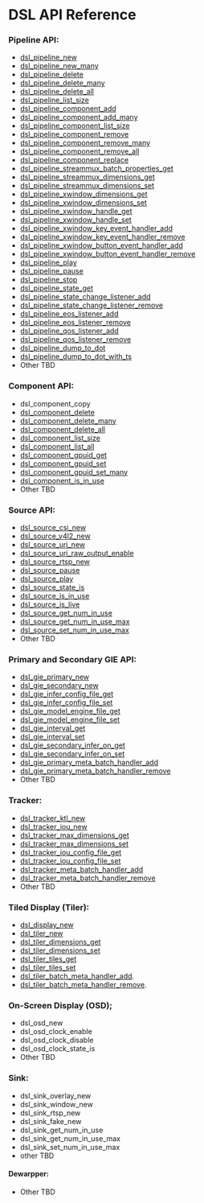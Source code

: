 # DSL API Reference

### Pipeline API:
* [dsl_pipeline_new](/docs/api-pipeline.md#dsl_pipeline_new)
* [dsl_pipeline_new_many](/docs/api-pipeline.md#dsl_pipeline_new_many)
* [dsl_pipeline_delete](/docs/api-pipeline.md#dsl_pipeline_delete)
* [dsl_pipeline_delete_many](/docs/api-pipeline.md#dsl_pipeline_delete_many)
* [dsl_pipeline_delete_all](/docs/api-pipeline.md#dsl_pipeline_delete_all)
* [dsl_pipeline_list_size](/docs/api-pipeline.md#dsl_pipeline_list_size)
* [dsl_pipeline_component_add](/docs/api-pipeline.md#dsl_pipeline_component_add)
* [dsl_pipeline_component_add_many](/docs/api-pipeline.md#dsl_pipeline_component_add_many)
* [dsl_pipeline_component_list_size](/docs/api-pipeline.md#dsl_pipeline_components_list_size)
* [dsl_pipeline_component_remove](/docs/api-pipeline.md#dsl_pipeline_component_remove)
* [dsl_pipeline_component_remove_many](/docs/api-pipeline.md#dsl_pipeline_component_remove_many)
* [dsl_pipeline_component_remove_all](/docs/api-pipeline.md#dsl_pipeline_component_remove_all)
* [dsl_pipeline_component_replace](/docs/api-pipeline.md#dsl_pipeline_component_replace)
* [dsl_pipeline_streammux_batch_properties_get](/docs/api-pipeline.md#dsl_pipeline_streammux_properties_get)
* [dsl_pipeline_streammux_dimensions_get](/docs/api-pipeline.md#dsl_pipeline_streammux_dimensions_get)
* [dsl_pipeline_streammux_dimensions_set](/docs/api-pipeline.md#dsl_pipeline_streammux_dimensions_set)
* [dsl_pipeline_xwindow_dimensions_get](/docs/api-pipeline.md#dsl_pipeline_xwindow_dimensions_get)
* [dsl_pipeline_xwindow_dimensions_set](/docs/api-pipeline.md#dsl_pipeline_xwindow_dimensions_set)
* [dsl_pipeline_xwindow_handle_get](/docs/api-pipeline.md#dsl_pipeline_xwindow_handle_get)
* [dsl_pipeline_xwindow_handle_set](/docs/api-pipeline.md#dsl_pipeline_xwindow_handle_set)
* [dsl_pipeline_xwindow_key_event_handler_add](/docs/api-pipeline.md#dsl_pipeline_xwindow_key_event_handler_add)
* [dsl_pipeline_xwindow_key_event_handler_remove](/docs/api-pipeline.md#dsl_pipeline_xwindow_key_event_handler_remove)
* [dsl_pipeline_xwindow_button_event_handler_add](/docs/api-pipeline.md#dsl_pipeline_xwindow_button_event_handler_add)
* [dsl_pipeline_xwindow_button_event_handler_remove](/docs/api-pipeline.md#dsl_pipeline_xwindow_button_event_handler_remove)
* [dsl_pipeline_play](/docs/api-pipeline.md#dsl_pipeline_play)
* [dsl_pipeline_pause](/docs/api-pipeline.md#dsl_pipeline_pause)
* [dsl_pipeline_stop](/docs/api-pipeline.md#dsl_pipeline_stop)
* [dsl_pipeline_state_get](/docs/api-pipeline.md#dsl_pipeline_state_get)
* [dsl_pipeline_state_change_listener_add](/docs/api-pipeline.md#dsl_pipeline_state_change_listener_add)
* [dsl_pipeline_state_change_listener_remove](/docs/api-pipeline.md#dsl_pipeline_state_change_listener_remove)
* [dsl_pipeline_eos_listener_add](/docs/api-pipeline.md#dsl_pipeline_eos_listener_add)
* [dsl_pipeline_eos_listener_remove](/docs/api-pipeline.md#dsl_pipeline_eos_listener_remove)
* [dsl_pipeline_qos_listener_add](/docs/api-pipeline.md#dsl_pipeline_qos_listener_add)
* [dsl_pipeline_qos_listener_remove](/docs/api-pipeline.md#dsl_pipeline_qos_listener_remove)
* [dsl_pipeline_dump_to_dot](/docs/api-pipeline.md#dsl_pipeline_dump_to_dot)
* [dsl_pipeline_dump_to_dot_with_ts](/docs/api-pipeline.md#dsl_pipeline_dump_to_dot_with_ts)
* Other TBD


### Component API:
* dsl_component_copy
* [dsl_component_delete](/docs/api-component.md#dsl_component_delete)
* [dsl_component_delete_many](/docs/api-component.md#dsl_component_delete_many)
* [dsl_component_delete_all](/docs/api-component.md#dsl_component_delete_all)
* [dsl_component_list_size](/docs/api-component.md#dsl_component_list_size)
* [dsl_component_list_all](/docs/api-component.md#dsl_component_list_all)
* [dsl_component_gpuid_get](/docs/api-component.md#dsl_component_gpuid_get)
* [dsl_component_gpuid_set](/docs/api-component.md#dsl_component_gpuid_set)
* [dsl_component_gpuid_set_many](/docs/api-component.md#dsl_component_gpuid_set_many)
* [dsl_component_is_in_use](/docs/api-component.md#dsl_component_is_in_use)
* Other TBD


### Source API:
* [dsl_source_csi_new](/docs/api-source.md#dsl_source_csi_new)
* [dsl_source_v4l2_new](/docs/api-source.md#dsl_source_v4l2_new)
* [dsl_source_uri_new](/docs/api-source.md#dsl_source_uri_new)
* [dsl_source_uri_raw_output_enable](/docs/api-source.md#dsl_source_uri_raw_output_enable)
* [dsl_source_rtsp_new](/docs/api-source.md#dsl_source_rtsp_new)
* [dsl_source_pause](/docs/api-source.md#dsl_source_pause)
* [dsl_source_play](/docs/api-source.md#dsl_source_play)
* [dsl_source_state_is](/docs/api-source.md#dsl_source_state_is)
* [dsl_source_is_in_use](/docs/api-source.md#dsl_source_is_in_use)
* [dsl_source_is_live](/docs/api-source.md#dsl_source_is_live)
* [dsl_source_get_num_in_use](/docs/api-source.md#dsl_source_get_num_in_use)
* [dsl_source_get_num_in_use_max](/docs/api-source.md#dsl_source_get_num_in_use_max)
* [dsl_source_set_num_in_use_max](/docs/api-source.md#dsl_source_set_num_in_use_max)
* Other TBD

### Primary and Secondary GIE API:
* [dsl_gie_primary_new](/docs/api-gie.md#dsl_gie_primary_new)
* [dsl_gie_secondary_new](/docs/api-gie.md#dsl_gie_secondary_new)
* [dsl_gie_infer_config_file_get](/docs/api-gie.md#dsl_gie_infer_config_file_get)
* [dsl_gie_infer_config_file_set](/docs/api-gie.md#dsl_gie_infer_config_file_set)
* [dsl_gie_model_engine_file_get](/docs/api-gie.md#dsl_gie_model_engine_file_get)
* [dsl_gie_model_engine_file_set](/docs/api-gie.md#dsl_gie_model_engine_file_set)
* [dsl_gie_interval_get](/docs/api-gie.md#dsl_gie_interval_get)
* [dsl_gie_interval_set](/docs/api-gie.md#dsl_gie_interval_set)
* [dsl_gie_secondary_infer_on_get](/docs/api-gie.md#dsl_gie_secondary_infer_on_get)
* [dsl_gie_secondary_infer_on_set](/docs/api-gie.md#dsl_gie_secondary_infer_on_set)
* [dsl_gie_primary_meta_batch_handler_add](/docs/api-gie.md#dsl_gie_primary_meta_batch_handler_add)
* [dsl_gie_primary_meta_batch_handler_remove](/docs/api-gie.md#dsl_gie_primary_meta_batch_handler_remove)
* Other TBD

### Tracker:
* [dsl_tracker_ktl_new](/docs/api-tracker.md#dsl_tracker_ktl_new)
* [dsl_tracker_iou_new](/docs/api-tracker.md#dsl_tracker_iou_new)
* [dsl_tracker_max_dimensions_get](/docs/api-tracker.md#dsl_tracker_dimensions_get)
* [dsl_tracker_max_dimensions_set](/docs/api-tracker.md#dsl_tracker_dimensions_set)
* [dsl_tracker_iou_config_file_get](/docs/api-tracker.md#dsl_tracker_iou_config_file_get)
* [dsl_tracker_iou_config_file_set](/docs/api-tracker.md#dsl_tracker_iou_config_file_set)
* [dsl_tracker_meta_batch_handler_add](/docs/api-tracker.md#dsl_tracker_meta_batch_handler_add)
* [dsl_tracker_meta_batch_handler_remove](/docs/api-tracker.md#dsl_tracker_meta_batch_handler_remove)
* Other TBD

### Tiled Display (Tiler):
* [dsl_display_new](/docs/api-display.md#dsl_display_new)
* [dsl_tiler_new](/docs/api-display.md#dsl_tiler_new)
* [dsl_tiler_dimensions_get](/docs/api-display.md#dsl_tiler_dimensions_get)
* [dsl_tiler_dimensions_set](/docs/api-display.md#dsl_tiler_dimensions_set)
* [dsl_tiler_tiles_get](/docs/api-display.md#dsl_display_tiles_get)
* [dsl_tiler_tiles_set](/docs/api-display.md#dsl_display_tiles_set)
* [dsl_tiler_batch_meta_handler_add](/docs/api-display.md#dsl_tiler_batch_meta_handler_add).
* [dsl_tiler_batch_meta_handler_remove](/docs/api-display.md#dsl_tiler_batch_meta_handler_remove).

### On-Screen Display (OSD);
* dsl_osd_new
* dsl_osd_clock_enable
* dsl_osd_clock_disable
* dsl_osd_clock_state_is
* Other TBD

### Sink:
* dsl_sink_overlay_new
* dsl_sink_window_new
* dsl_sink_rtsp_new
* dsl_sink_fake_new
* dsl_sink_get_num_in_use
* dsl_sink_get_num_in_use_max
* dsl_sink_set_num_in_use_max
* other TBD

#### Dewarpper:
* Other TBD
